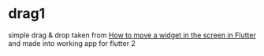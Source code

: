 # drag1

simple drag & drop taken from [How to move a widget in the screen in Flutter](https://stackoverflow.com/a/63845607) and made into working app for flutter 2 

